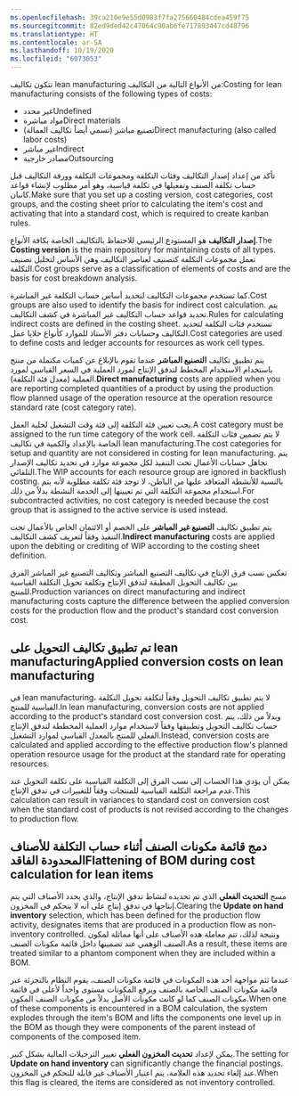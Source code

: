 ```yaml
---
ms.openlocfilehash: 39ca210e9e55d0983f7fa275660484cdea459f75
ms.sourcegitcommit: 82ed9ded42c47064c90ab6fe717893447cd48796
ms.translationtype: HT
ms.contentlocale: ar-SA
ms.lasthandoff: 10/19/2020
ms.locfileid: "6073053"
---
```


<span data-ttu-id="268ed-101">تتكون تكاليف lean manufacturing من الأنواع التالية من التكاليف:</span><span class="sxs-lookup"><span data-stu-id="268ed-101">Costing for lean manufacturing consists of the following types of costs:</span></span>

-   <span data-ttu-id="268ed-102">غير محدد</span><span class="sxs-lookup"><span data-stu-id="268ed-102">Undefined</span></span> 
-   <span data-ttu-id="268ed-103">مواد مباشرة</span><span class="sxs-lookup"><span data-stu-id="268ed-103">Direct materials</span></span> 
-   <span data-ttu-id="268ed-104">تصنيع مباشر (تسمي أيضاً تكاليف العمالة)</span><span class="sxs-lookup"><span data-stu-id="268ed-104">Direct manufacturing  (also called labor costs)</span></span>
-   <span data-ttu-id="268ed-105">غير مباشر</span><span class="sxs-lookup"><span data-stu-id="268ed-105">Indirect</span></span> 
-   <span data-ttu-id="268ed-106">مصادر خارجية</span><span class="sxs-lookup"><span data-stu-id="268ed-106">Outsourcing</span></span> 

<span data-ttu-id="268ed-107">تأكد من إعداد إصدار التكاليف وفئات التكلفة ومجموعات التكلفة وورقة التكاليف قبل حساب تكلفة الصنف وتفعيلها في تكلفة قياسية، وهو أمر مطلوب لإنشاء قواعد كانبان.</span><span class="sxs-lookup"><span data-stu-id="268ed-107">Make sure that you set up a costing version, cost categories, cost groups, and the costing sheet prior to calculating the item's cost and activating that into a standard cost, which is required to create kanban rules.</span></span>

<span data-ttu-id="268ed-108">**إصدار التكاليف** هو المستودع الرئيسي للاحتفاظ بالتكاليف الخاصة بكافة الأنواع.</span><span class="sxs-lookup"><span data-stu-id="268ed-108">The **Costing version** is the main repository for maintaining costs of all types.</span></span> <span data-ttu-id="268ed-109">تعمل مجموعات التكلفة كتصنيف لعناصر التكاليف وهي الأساس لتحليل تصنيف التكلفة.</span><span class="sxs-lookup"><span data-stu-id="268ed-109">Cost groups serve as a classification of elements of costs and are the basis for cost breakdown analysis.</span></span>

<span data-ttu-id="268ed-110">كما تستخدم مجموعات التكاليف لتحديد أساس حساب التكلفة غير المباشرة.</span><span class="sxs-lookup"><span data-stu-id="268ed-110">Cost groups are also used to identify the basis for indirect cost calculation.</span></span>
<span data-ttu-id="268ed-111">يتم تحديد قواعد حساب التكاليف غير المباشرة في كشف التكاليف.</span><span class="sxs-lookup"><span data-stu-id="268ed-111">Rules for calculating indirect costs are defined in the costing sheet.</span></span>
<span data-ttu-id="268ed-112">تستخدم فئات التكلفة لتحديد التكاليف وحسابات دفتر الأستاذ للموارد كأنواع خلايا عمل.</span><span class="sxs-lookup"><span data-stu-id="268ed-112">Cost categories are used to define costs and ledger accounts for resources as work cell types.</span></span>

<span data-ttu-id="268ed-113">يتم تطبيق تكاليف **التصنيع المباشر** عندما تقوم بالإبلاغ عن كميات مكتملة من منتج باستخدام الاستخدام المخطط لتدفق الإنتاج لمورد العملية في السعر القياسي لمورد العملية (معدل فئة التكلفة).</span><span class="sxs-lookup"><span data-stu-id="268ed-113">**Direct manufacturing** costs are applied when you are reporting completed quantities of a product by using the production flow planned usage of the operation resource at the operation resource standard rate (cost category rate).</span></span>

<span data-ttu-id="268ed-114">يجب تعيين فئة التكلفة إلى فئة وقت التشغيل لخلية العمل.</span><span class="sxs-lookup"><span data-stu-id="268ed-114">A cost category must be assigned to the run time category of the work cell.</span></span> <span data-ttu-id="268ed-115">لا يتم تضمين فئات التكلفة الخاصة بالإعداد والكمية في تكاليف lean manufacturing.</span><span class="sxs-lookup"><span data-stu-id="268ed-115">The cost categories for setup and quantity are not considered in costing for lean manufacturing.</span></span> <span data-ttu-id="268ed-116">يتم تجاهل حسابات الأعمال تحت التنفيذ لكل مجموعة موارد في تحديد تكاليف الإصدار التلقائي.</span><span class="sxs-lookup"><span data-stu-id="268ed-116">The WIP accounts for each resource group are ignored in backflush costing.</span></span> <span data-ttu-id="268ed-117">بالنسبة للأنشطة المتعاقد عليها من الباطن، لا توجد فئة تكلفة مطلوبة لأنه يتم استخدام مجموعة التكلفة التي تم تعيينها إلى الخدمة النشطة بدلاً من ذلك.</span><span class="sxs-lookup"><span data-stu-id="268ed-117">For subcontracted activities, no cost category is needed because the cost group that is assigned to the active service is used instead.</span></span>

<span data-ttu-id="268ed-118">يتم تطبيق تكاليف **التصنيع غير المباشر** على الخصم أو الائتمان الخاص بالأعمال تحت التنفيذ وفقاً لتعريف كشف التكاليف.</span><span class="sxs-lookup"><span data-stu-id="268ed-118">**Indirect manufacturing** costs are applied upon the debiting or crediting of WIP according to the costing sheet definition.</span></span>


<span data-ttu-id="268ed-119">تعكس نسب فرق الإنتاج في تكاليف التصنيع المباشر وتكاليف التصنيع غير المباشر الفرق بين تكاليف التحويل المطبقة لتدفق الإنتاج وتكلفة تحويل التكلفة القياسية للمنتج.</span><span class="sxs-lookup"><span data-stu-id="268ed-119">Production variances on direct manufacturing and indirect manufacturing costs capture the difference between the applied conversion costs for the production flow and the product's standard cost conversion cost.</span></span>


## <a name="applied-conversion-costs-on-lean-manufacturing"></a><span data-ttu-id="268ed-120">تم تطبيق تكاليف التحويل على lean manufacturing</span><span class="sxs-lookup"><span data-stu-id="268ed-120">Applied conversion costs on lean manufacturing</span></span>

<span data-ttu-id="268ed-121">في lean manufacturing، لا يتم تطبيق تكاليف التحويل وفقاً لتكلفة تحويل التكلفة القياسية للمنتج.</span><span class="sxs-lookup"><span data-stu-id="268ed-121">In lean manufacturing, conversion costs are not applied according to the product's standard cost conversion cost.</span></span> <span data-ttu-id="268ed-122">وبدلاً من ذلك، يتم حساب تكاليف التحويل وتطبيقها وفقاً لاستخدام موارد العملية المخططة لتدفق الإنتاج الفعلي للمنتج بالمعدل القياسي لموارد التشغيل.</span><span class="sxs-lookup"><span data-stu-id="268ed-122">Instead, conversion costs are calculated and applied according to the effective production flow's planned operation resource usage for the product at the standard rate for operating resources.</span></span>

<span data-ttu-id="268ed-123">يمكن أن يؤدي هذا الحساب إلى نسب الفرق إلى التكلفة القياسية على تكلفة التحويل عند عدم مراجعة التكلفة القياسية للمنتجات وفقاً للتغييرات في تدفق الإنتاج.</span><span class="sxs-lookup"><span data-stu-id="268ed-123">This calculation can result in variances to standard cost on conversion cost when the standard cost of products is not revised according to the changes to production flow.</span></span>


## <a name="flattening-of-bom-during-cost-calculation-for-lean-items"></a><span data-ttu-id="268ed-124">دمج قائمة مكونات الصنف أثناء حساب التكلفة للأصناف المحدودة الفاقد</span><span class="sxs-lookup"><span data-stu-id="268ed-124">Flattening of BOM during cost calculation for lean items</span></span>

<span data-ttu-id="268ed-125">مسح **التحديث الفعلي** الذي تم تحديده لنشاط تدفق الإنتاج، والذي يحدد الأصناف التي يتم إنتاجها في تدفق إنتاج على أنه لا يتحكم في المخزون.</span><span class="sxs-lookup"><span data-stu-id="268ed-125">Clearing the **Update on hand inventory** selection, which has been defined for the production flow activity, designates items that are produced in a production flow as non-inventory controlled.</span></span> <span data-ttu-id="268ed-126">ونتيجة لذلك، تتم معاملة هذه الأصناف على أنها مماثلة لمكون الصنف الوهمي عند تضمينها داخل قائمة مكونات الصنف.</span><span class="sxs-lookup"><span data-stu-id="268ed-126">As a result, these items are treated similar to a phantom component when they are included within a BOM.</span></span>

<span data-ttu-id="268ed-127">عندما تتم مواجهة أحد هذه المكونات في قائمة مكونات الصنف، يقوم النظام بالتجزئة عبر قائمة مكونات الصنف الخاصة بالصنف ويرفع المكونات مستوى واحداً لأعلى في قائمة مكونات الصنف كما لو كانت مكونات الأصل بدلاً من مكونات الصنف المكون.</span><span class="sxs-lookup"><span data-stu-id="268ed-127">When one of these components is encountered in a BOM calculation, the system explodes through the item's BOM and lifts the components one level up in the BOM as though they were components of the parent instead of components of the composed item.</span></span>

<span data-ttu-id="268ed-128">يمكن لإعداد **تحديث المخزون الفعلي** تغيير الترحيلات المالية بشكل كبير.</span><span class="sxs-lookup"><span data-stu-id="268ed-128">The setting for **Update on hand inventory** can significantly change the financial postings.</span></span> <span data-ttu-id="268ed-129">عند إلغاء تحديد هذه العلامة، يتم اعتبار الأصناف غير قابلة للتحكم في المخزون.</span><span class="sxs-lookup"><span data-stu-id="268ed-129">When this flag is cleared, the items are considered as not inventory controlled.</span></span> 
